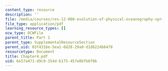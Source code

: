```yaml
---
content_type: resource
description: ''
file: /media/courses/res-12-000-evolution-of-physical-oceanography-spring-2007/6e57a471d9c9354db175457e0bfb6f0b_Chapter4.pdf
file_type: application/pdf
learning_resource_types: []
ocw_type: OCWFile
parent_title: Part 1
parent_type: SupplementalResourceSection
parent_uid: 03f431be-5ea1-6d28-29a0-d1d6224b6478
resourcetype: Document
title: Chapter4.pdf
uid: 6e57a471-d9c9-354d-b175-457e0bfb6f0b
---
```

